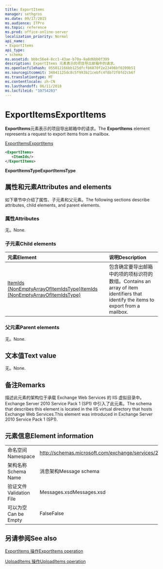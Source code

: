 ```yaml
---
title: ExportItems
manager: sethgros
ms.date: 09/17/2015
ms.audience: ITPro
ms.topic: reference
ms.prod: office-online-server
localization_priority: Normal
api_name:
- ExportItems
api_type:
- schema
ms.assetid: bbbc56e4-8cc1-43ae-b70a-9a8d6bb0f399
description: ExportItems 元素表示的项目导出邮箱中的请求。
ms.openlocfilehash: 055012166bb125dfcf86070f2e23496bf0209b51
ms.sourcegitcommit: 34041125dc8c5f993b21cebfc4f8b72f0fd2cb6f
ms.translationtype: MT
ms.contentlocale: zh-CN
ms.lasthandoff: 06/11/2018
ms.locfileid: "19754203"
---
```

# <a name="exportitems"></a><span data-ttu-id="567d1-103">ExportItems</span><span class="sxs-lookup"><span data-stu-id="567d1-103">ExportItems</span></span>

<span data-ttu-id="567d1-104">**ExportItems**元素表示的项目导出邮箱中的请求。</span><span class="sxs-lookup"><span data-stu-id="567d1-104">The **ExportItems** element represents a request to export items from a mailbox.</span></span> 
  
[<span data-ttu-id="567d1-105">ExportItems</span><span class="sxs-lookup"><span data-stu-id="567d1-105">ExportItems</span></span>](exportitems.md)
  
```XML
<ExportItems>
   <ItemIds/>
</ExportItems>
```

 <span data-ttu-id="567d1-106">**ExportItemsType**</span><span class="sxs-lookup"><span data-stu-id="567d1-106">**ExportItemsType**</span></span>
## <a name="attributes-and-elements"></a><span data-ttu-id="567d1-107">属性和元素</span><span class="sxs-lookup"><span data-stu-id="567d1-107">Attributes and elements</span></span>

<span data-ttu-id="567d1-108">如下章节中介绍了属性、子元素和父元素。</span><span class="sxs-lookup"><span data-stu-id="567d1-108">The following sections describe attributes, child elements, and parent elements.</span></span>
  
### <a name="attributes"></a><span data-ttu-id="567d1-109">属性</span><span class="sxs-lookup"><span data-stu-id="567d1-109">Attributes</span></span>

<span data-ttu-id="567d1-110">无。</span><span class="sxs-lookup"><span data-stu-id="567d1-110">None.</span></span>
  
### <a name="child-elements"></a><span data-ttu-id="567d1-111">子元素</span><span class="sxs-lookup"><span data-stu-id="567d1-111">Child elements</span></span>

|<span data-ttu-id="567d1-112">**元素**</span><span class="sxs-lookup"><span data-stu-id="567d1-112">**Element**</span></span>|<span data-ttu-id="567d1-113">**说明**</span><span class="sxs-lookup"><span data-stu-id="567d1-113">**Description**</span></span>|
|:-----|:-----|
|[<span data-ttu-id="567d1-114">ItemIds (NonEmptyArrayOfItemIdsType)</span><span class="sxs-lookup"><span data-stu-id="567d1-114">ItemIds (NonEmptyArrayOfItemIdsType)</span></span>](itemids-nonemptyarrayofitemidstype.md) <br/> |<span data-ttu-id="567d1-115">包含确定要导出邮箱中的项的项标识符的数组。</span><span class="sxs-lookup"><span data-stu-id="567d1-115">Contains an array of item identifiers that identify the items to export from a mailbox.</span></span>  <br/> |
   
### <a name="parent-elements"></a><span data-ttu-id="567d1-116">父元素</span><span class="sxs-lookup"><span data-stu-id="567d1-116">Parent elements</span></span>

<span data-ttu-id="567d1-117">无。</span><span class="sxs-lookup"><span data-stu-id="567d1-117">None.</span></span>
  
## <a name="text-value"></a><span data-ttu-id="567d1-118">文本值</span><span class="sxs-lookup"><span data-stu-id="567d1-118">Text value</span></span>

<span data-ttu-id="567d1-119">无。</span><span class="sxs-lookup"><span data-stu-id="567d1-119">None.</span></span>
  
## <a name="remarks"></a><span data-ttu-id="567d1-120">备注</span><span class="sxs-lookup"><span data-stu-id="567d1-120">Remarks</span></span>

<span data-ttu-id="567d1-121">描述此元素的架构位于承载 Exchange Web Services 的 IIS 虚拟目录中。Exchange Server 2010 Service Pack 1 (SP1) 中引入了此元素。</span><span class="sxs-lookup"><span data-stu-id="567d1-121">The schema that describes this element is located in the IIS virtual directory that hosts Exchange Web Services.This element was introduced in Exchange Server 2010 Service Pack 1 (SP1).</span></span>
  
## <a name="element-information"></a><span data-ttu-id="567d1-122">元素信息</span><span class="sxs-lookup"><span data-stu-id="567d1-122">Element information</span></span>

|||
|:-----|:-----|
|<span data-ttu-id="567d1-123">命名空间</span><span class="sxs-lookup"><span data-stu-id="567d1-123">Namespace</span></span>  <br/> |http://schemas.microsoft.com/exchange/services/2006/messages  <br/> |
|<span data-ttu-id="567d1-124">架构名称</span><span class="sxs-lookup"><span data-stu-id="567d1-124">Schema Name</span></span>  <br/> |<span data-ttu-id="567d1-125">消息架构</span><span class="sxs-lookup"><span data-stu-id="567d1-125">Message schema</span></span>  <br/> |
|<span data-ttu-id="567d1-126">验证文件</span><span class="sxs-lookup"><span data-stu-id="567d1-126">Validation File</span></span>  <br/> |<span data-ttu-id="567d1-127">Messages.xsd</span><span class="sxs-lookup"><span data-stu-id="567d1-127">Messages.xsd</span></span>  <br/> |
|<span data-ttu-id="567d1-128">可以为空</span><span class="sxs-lookup"><span data-stu-id="567d1-128">Can be Empty</span></span>  <br/> |<span data-ttu-id="567d1-129">False</span><span class="sxs-lookup"><span data-stu-id="567d1-129">False</span></span>  <br/> |
   
## <a name="see-also"></a><span data-ttu-id="567d1-130">另请参阅</span><span class="sxs-lookup"><span data-stu-id="567d1-130">See also</span></span>



[<span data-ttu-id="567d1-131">ExportItems 操作</span><span class="sxs-lookup"><span data-stu-id="567d1-131">ExportItems operation</span></span>](exportitems-operation.md)
  
[<span data-ttu-id="567d1-132">UploadItems 操作</span><span class="sxs-lookup"><span data-stu-id="567d1-132">UploadItems operation</span></span>](uploaditems-operation.md)

